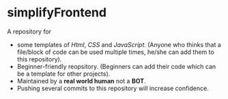# simplifyFrontend
A repository for 
- some templates of _Html_, _CSS_ and _JavaScript_. (Anyone who thinks that a file/block of code can be used multiple times, he/she can add them to this repository).
- Beginner-friendly reopsitory. (Beginners can add their code which can be a template for other projects).
- Maintained by a **real world human** not a **BOT**.
- Pushing several commits to this repository will increase confidence.




